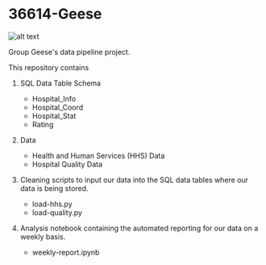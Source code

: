 
# 36614-Geese

![alt text](https://media.istockphoto.com/id/1277343373/vector/banner-with-isolated-on-white-background-flying-migratory-birds.jpg?s=612x612&w=0&k=20&c=gE3-xy7SaeHd4tygjH81YOcchZn3a8g5AkV7MHBUwJ4=)

Group Geese's data pipeline project.

This repository contains 

1. SQL Data Table Schema

    - Hospital_Info
    - Hospital_Coord
    - Hospital_Stat
    - Rating
    
2. Data

    - Health and Human Services (HHS) Data
    - Hospital Quality Data

3. Cleaning scripts to input our data into the SQL
data tables where our data is being stored.

    - load-hhs.py
    - load-quality.py
    
 4. Analysis notebook containing the automated reporting 
 for our data on a weekly basis.
 
    - weekly-report.ipynb

